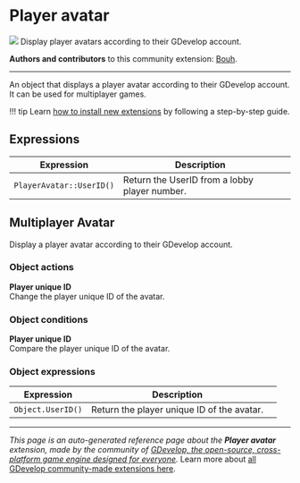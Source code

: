 # Player avatar

<img src="https://asset-resources.gdevelop.io/public-resources/Icons/Line Hero Pack/Master/SVG/Users/1f89f002e87f1e836320f69725d21e3294e7e2e18ff7dd645c6973e9775d24c3_Users_avatar_user_profile_male.svg" class="extension-icon"></img>
Display player avatars according to their GDevelop account.

**Authors and contributors** to this community extension: [Bouh](https://gd.games/Bouh).

---

An object that displays a player avatar according to their GDevelop account. It can be used for multiplayer games.

!!! tip
    Learn [how to install new extensions](/gdevelop5/extensions/search) by following a step-by-step guide.

## Expressions

| Expression | Description |  |
|-----|-----|-----|
| `PlayerAvatar::UserID()` | Return the UserID from a lobby player number. ||

## Multiplayer Avatar 

Display a player avatar according to their GDevelop account. 

### Object actions

**Player unique ID**  
Change the player unique ID of the avatar.

### Object conditions

**Player unique ID**  
Compare the player unique ID of the avatar.

### Object expressions

| Expression | Description |  |
|-----|-----|-----|
| `Object.UserID()` | Return the player unique ID of the avatar. ||

---

*This page is an auto-generated reference page about the **Player avatar** extension, made by the community of [GDevelop, the open-source, cross-platform game engine designed for everyone](https://gdevelop.io/).* Learn more about [all GDevelop community-made extensions here](/gdevelop5/extensions).